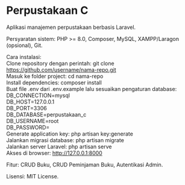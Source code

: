 # Perpustakaan C

Aplikasi manajemen perpustakaan berbasis Laravel.

Persyaratan sistem: PHP >= 8.0, Composer, MySQL, XAMPP/Laragon (opsional), Git.

Cara instalasi:  
Clone repository dengan perintah:
git clone https://github.com/username/nama-repo.git  
Masuk ke folder project:
cd nama-repo  
Install dependencies:
composer install  
Buat file .env dari .env.example lalu sesuaikan pengaturan database:  
DB_CONNECTION=mysql  
DB_HOST=127.0.0.1  
DB_PORT=3306  
DB_DATABASE=perpustakaan_c  
DB_USERNAME=root  
DB_PASSWORD=  
Generate application key:
php artisan key:generate  
Jalankan migrasi database:
php artisan migrate  
Jalankan server Laravel:
php artisan serve  
Akses di browser: http://127.0.0.1:8000

Fitur: CRUD Buku, CRUD Peminjaman Buku, Autentikasi Admin.

Lisensi: MIT License.
